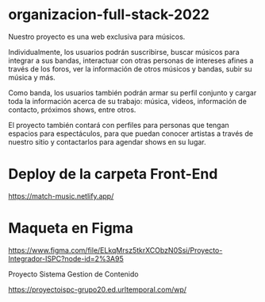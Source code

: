 ﻿# organizacion-full-stack-2022

Nuestro proyecto es una web exclusiva para músicos.

Individualmente, los usuarios podrán suscribirse, buscar músicos para integrar a sus bandas, interactuar con otras personas de intereses afines a través de los foros, ver la información de otros músicos y bandas, subir su música y más.

Como banda, los usuarios también podrán armar su perfil conjunto y cargar toda la información acerca de su trabajo: música, videos, información de contacto, próximos shows, entre otros.

El proyecto también contará con perfiles para personas que tengan espacios para espectáculos, para que puedan conocer artistas a través de nuestro sitio y contactarlos para agendar shows en su lugar.

# Deploy de la carpeta Front-End

https://match-music.netlify.app/

# Maqueta en Figma

https://www.figma.com/file/ELkqMrsz5tkrXCObzN0Ssi/Proyecto-Integrador-ISPC?node-id=2%3A95

Proyecto Sistema Gestion de Contenido

https://proyectoispc-grupo20.ed.urltemporal.com/wp/
